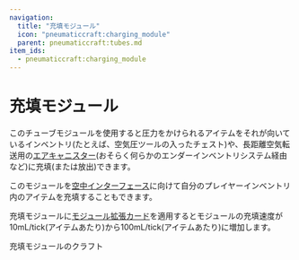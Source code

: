 ```yaml
---
navigation:
  title: "充填モジュール"
  icon: "pneumaticcraft:charging_module"
  parent: pneumaticcraft:tubes.md
item_ids:
  - pneumaticcraft:charging_module
---
```


# 充填モジュール

このチューブモジュールを使用すると圧力をかけられるアイテムをそれが向いているインベントリ(たとえば、空気圧ツールの入ったチェスト)や、長距離空気転送用の[エアキャニスター](../air_canister.md)(おそらく何らかのエンダーインベントリシステム経由など)に充填(または放出)できます。

このモジュールを[空中インターフェース](../aerial_interface.md)に向けて自分のプレイヤーインベントリ内のアイテムを充填することもできます。

<ItemImage id="pneumaticcraft:module_expansion_card" />

充填モジュールに[モジュール拡張カード](./module_expansion_card.md)を適用するとモジュールの充填速度が10mL/tick(アイテムあたり)から100mL/tick(アイテムあたり)に増加します。

充填モジュールのクラフト

<Recipe id="pneumaticcraft:charging_module" />

